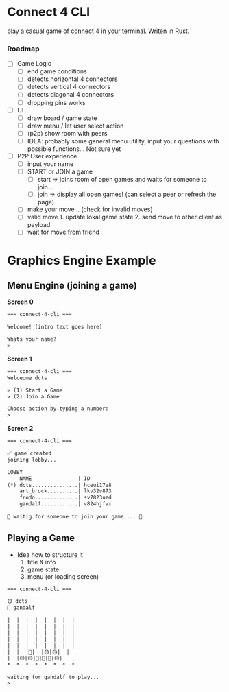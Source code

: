 # Connect 4 CLI

play a casual game of connect 4 in your terminal. Writen in Rust.

### Roadmap
- [ ] Game Logic
  - [ ] end game conditions
  - [ ] detects horizontal 4 connectors
  - [ ] detects vertical 4 connectors
  - [ ] detects diagonal 4 connectors
  - [ ] dropping pins works
- [ ] UI
  - [ ] draw board / game state
  - [ ] draw menu / let user select action
  - [ ] (p2p) show room with peers
  - [ ] IDEA: probably some general menu utility, input your questions with possible functions... Not sure yet
- [ ] P2P User experience
  - [ ] input your name
  - [ ] START or JOIN a game
    - [ ] start => joins room of open games and waits for someone to join...
    - [ ] join  => display all open games! (can select a peer or refresh the page)
  - [ ] make your move... (check for invalid moves)
  - [ ] valid move 
        1. update lokal game state
        2. send move to other client as payload
  - [ ] wait for move from friend

# Graphics Engine Example
## Menu Engine (joining a game)
**Screen 0**
```txt
=== connect-4-cli ===

Welcome! (intro text goes here)

Whats your name?
>
```

**Screen 1**
```txt
=== connect-4-cli ===
Welceome dcts

> (1) Start a Game
> (2) Join a Game

Choose action by typing a number:
>
```

**Screen 2**
```txt
=== connect-4-cli ===

✅ game created
joining lobby...

LOBBY
    NAME               | ID
(*) dcts...............| hceui17e8
    art_brock..........| lkv32v873
    frodo..............| sv7823uzd
    gandalf............| v824hjfvx
        
👀 waitig for someone to join your game ... 👀
```

## Playing a Game
- Idea how to structure it
  1. title & info
  2. game state
  3. menu (or loading screen)

```txt
=== connect-4-cli ===

🟡 dcts 
🔴 gandalf 

|  |  |  |  |  |  |  |
|  |  |  |  |  |  |  |
|  |  |  |  |  |  |  |
|  |  |  |  |  |  |  |
|  |  |  |  |  |  |  |
|  |  |🔴|  |🟡|🟡|  |
|  |🟡|🟡|🔴|🔴|🔴|🟡|
*--*--*--*--*--*--*--*

waiting for gandalf to play...
>
```